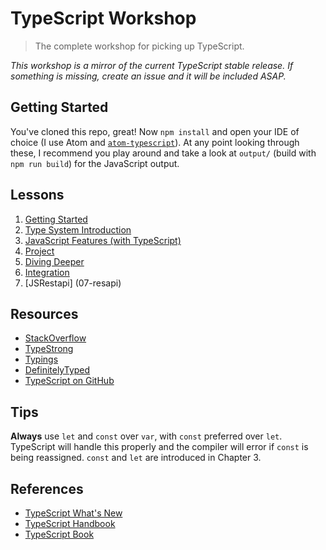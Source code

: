 # TypeScript Workshop

> The complete workshop for picking up TypeScript.

_This workshop is a mirror of the current TypeScript stable release. If something is missing, create an issue and it will be included ASAP._

## Getting Started

You've cloned this repo, great! Now `npm install` and open your IDE of choice (I use Atom and [`atom-typescript`](https://github.com/TypeStrong/atom-typescript)). At any point looking through these, I recommend you play around and take a look at `output/` (build with `npm run build`) for the JavaScript output.

## Lessons

1. [Getting Started](01-getting-started)
2. [Type System Introduction](02-type-system-intro)
3. [JavaScript Features (with TypeScript)](03-javascript-features)
4. [Project](04-project)
5. [Diving Deeper](05-diving-deeper)
6. [Integration](06-integration)
7. [JSRestapi] (07-resapi)

## Resources

* [StackOverflow](https://stackoverflow.com/tags/typescript)
* [TypeStrong](https://github.com/TypeStrong/)
* [Typings](https://github.com/typings)
* [DefinitelyTyped](https://github.com/DefinitelyTyped/)
* [TypeScript on GitHub](https://github.com/Microsoft/TypeScript)

## Tips

**Always** use `let` and `const` over `var`, with `const` preferred over `let`. TypeScript will handle this properly and the compiler will error if `const` is being reassigned. `const` and `let` are introduced in Chapter 3.

## References

* [TypeScript What's New](https://github.com/Microsoft/TypeScript/wiki/What's-new-in-TypeScript)
* [TypeScript Handbook](http://www.typescriptlang.org/Handbook)
* [TypeScript Book](https://basarat.gitbooks.io/typescript/content/index.html)
